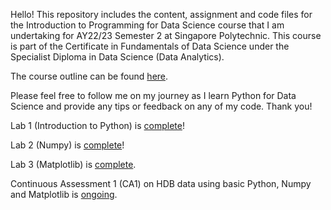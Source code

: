Hello! This repository includes the content, assignment and code files for the Introduction to Programming for Data Science course that I am undertaking for AY22/23 Semester 2 at Singapore Polytechnic. This course is part of the Certificate in Fundamentals of Data Science under the Specialist Diploma in Data Science (Data Analytics).

The course outline can be found [here](https://github.com/iyliahutta/Intro-to-Programming-for-DS/blob/master/AY2110%20s1%20IT8701%20IPDS%20Module%20Overview%20v001.pdf).

Please feel free to follow me on my journey as I learn Python for Data Science and provide any tips or feedback on any of my code. Thank you!

Lab 1 (Introduction to Python) is [complete](https://github.com/iyliahutta/Intro-to-Programming-for-DS/blob/master/Lab%201/Lab%201.ipynb)!

Lab 2 (Numpy) is [complete](https://github.com/iyliahutta/Intro-to-Programming-for-DS/blob/master/Lab%202/Lab%202.ipynb)!

Lab 3 (Matplotlib) is [complete](https://github.com/iyliahutta/Intro-to-Programming-for-DS/blob/master/Lab%203/Lab%203.ipynb).

Continuous Assessment 1 (CA1) on HDB data using basic Python, Numpy and Matplotlib is [ongoing](https://github.com/iyliahutta/Intro-to-Programming-for-DS/tree/master/CA1).
